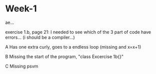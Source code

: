 # Week-1
ae...


exercise 1.b, page 21:
I needed to see which of the 3 part of code have errors... (i should be a compiler...)

A Has one extra curly, goes to a endless loop (missing and x=x+1)

B Missing the start of the program, "class Excercise 1b{}"

C Missing psvm
